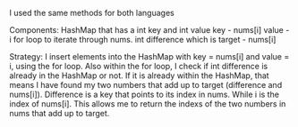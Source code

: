 I used the same methods for both languages

Components: 
    HashMap that has a int key and int value
        key - nums[i]
        value - i
    for loop to iterate through nums. 
    int difference which is target - nums[i]

Strategy: 
    I insert elements into the HashMap with key = nums[i] and value = i, using the for loop. Also within the for loop, I check if int difference is already in the HashMap or not. If it is already within the HashMap, that means I have found my two numbers that add up to target (difference and nums[i]). Difference is a key that points to its index in nums. While i is the index of nums[i]. This allows me to return the indexs of the two numbers in nums that add up to target. 
    

